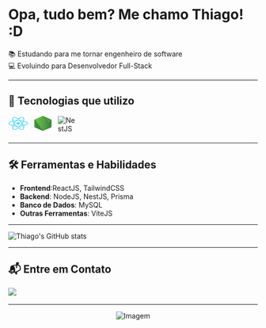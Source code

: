 # Opa, tudo bem? Me chamo Thiago! :D  
📚 Estudando para me tornar engenheiro de software  
💻 Evoluindo para Desenvolvedor Full-Stack  

---

## 🚀 Tecnologias que utilizo  

<div style="display: flex; flex-wrap: wrap; gap: 10px;">
<!--   <img align="center" alt="HTML" height="30" width="40" src="https://raw.githubusercontent.com/devicons/devicon/master/icons/html5/html5-original.svg"> -->
<!--   <img align="center" alt="CSS" height="30" width="40" src="https://raw.githubusercontent.com/devicons/devicon/master/icons/css3/css3-original.svg"> -->
<!--   <img align="center" alt="JavaScript" height="30" width="40" src="https://raw.githubusercontent.com/devicons/devicon/master/icons/javascript/javascript-original.svg"> -->
<!--   <img align="center" alt="TypeScript" height="30" width="40" src="https://raw.githubusercontent.com/devicons/devicon/master/icons/typescript/typescript-original.svg"> -->
  <img align="center" alt="ReactJS" height="30" width="40" src="https://raw.githubusercontent.com/devicons/devicon/master/icons/react/react-original.svg">
  <img align="center" alt="NodeJS" height="30" width="40" src="https://raw.githubusercontent.com/devicons/devicon/master/icons/nodejs/nodejs-original.svg">
  <img align="center" alt="NestJS" height="40" width="40" src="https://github.com/user-attachments/assets/e762aba6-7fb2-4ba2-9f4e-8c2267d0d321"> 
<!--   <img align="center" alt="TailwindCSS" height="30" width="50" src="https://github.com/user-attachments/assets/28205e2c-c578-4397-8597-420fd8a272bd"> -->
<!--   <img align="center" alt="ViteJS" height="30" width="30" src="https://github.com/user-attachments/assets/26f8d7ff-57a9-4c25-b51c-3648dba5ddd1">   -->
<!--   <img align="center" alt="MySQL" height="30" width="40" src="https://raw.githubusercontent.com/devicons/devicon/master/icons/mysql/mysql-original.svg"> -->
<!--   <img align="center" alt="NPM" height="30" width="40" src="https://raw.githubusercontent.com/devicons/devicon/master/icons/npm/npm-original-wordmark.svg"> -->
<!--   <img align="center" alt="Prisma" height="30" width="40" src="https://github.com/user-attachments/assets/2489691e-9293-4933-89f9-0f9aef3bdecc"> -->
</div>

---

## 🛠 Ferramentas e Habilidades  

- **Frontend**:ReactJS, TailwindCSS  
- **Backend**: NodeJS, NestJS, Prisma  
- **Banco de Dados**: MySQL  
- **Outras Ferramentas**: ViteJS

---

![Thiago's GitHub stats](https://github-readme-stats.vercel.app/api?username=mrtaki67&show_icons=true&theme=gotham)

---

## 📬 Entre em Contato  

<div> 
  <a href="mailto:thiagoc.company@gmail.com"><img src="https://img.shields.io/badge/-Gmail-%23333?style=for-the-badge&logo=gmail&logoColor=white" target="_blank"></a>
</div>

---

<p align="center">
  <img src="https://github.com/mrtaki67/mrtaki67/assets/140362777/cc481d64-6089-42ee-9023-069465c4844f" alt="Imagem">
</p>
